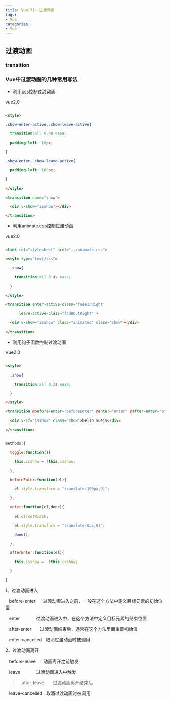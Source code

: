 ```yaml
---
title: Vue(7)--过渡动画
tags: 
- Vue
categories:
- Vue
---
```


## 过渡动画

### transition

### Vue中过渡动画的几种常用写法

- 利用css控制过渡动画

vue2.0

```html

<style>

.show-enter-active,.show-leave-active{

  transition:all 0.4s ease;

  padding-left: 10px;

}

.show-enter,.show-leave-active{

  padding-left: 100px;

}

</style>

<transition name="show">

  <div v-show="isshow"></div>

</transition>

```

- 利用animate.css控制过渡动画

vue2.0

```html

<link rel="stylesheet" href="../animate.css">

<style type="text/css">

  .show{

    transition:all 0.4s ease;

  }

</style>

<transition enter-active-class='fadeInRight' 

      leave-active-class="fadeOutRight" >

  <div v-show="isshow" class="animated" class="show"></div>

</transition>

```

- 利用钩子函数控制过渡动画

Vue2.0

```html

<style>

  .show{

    transition:all 0.3s ease;

  }

</style>

<transition @before-enter="beforeEnter" @enter="enter" @after-enter="afterEnter">

  <div v-if="isshow" class="show">hello vuejs</div>

</transition>

```

```javascript

methods:{

  toggle:function(){

    this.isshow = !this.isshow;

  },

  beforeEnter:function(el){

    el.style.transform = "translate(100px,0)";

  },

  enter:function(el,done){

    el.offsetWidth;

    el.style.transform = "translate(0px,0)";

    done();

  },

  afterEnter:function(el){

    this.isshow =  !this.isshow;

  }

}

```

1、过渡动画进入

   before-enter      过渡动画进入之前，一般在这个方法中定义目标元素的初始位置

   enter             过渡动画进入中，在这个方法中定义目标元素的结束位置

   after-enter       过渡动画结束后，通常在这个方法里面重置初始值

   enter-cancelled   取消过渡动画时被调用

2、过渡动画离开

   before-leave      动画离开之前触发    

   leave             过渡动画进入中触发

>    after-leave       过渡动画离开结束后

   leave-cancelled   取消过渡动画时被调用
